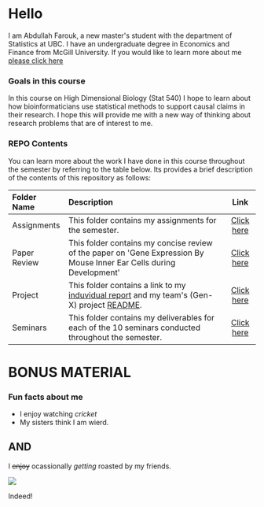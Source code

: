 # Hello

I am Abdullah Farouk, a new master's student with the department of Statistics at UBC. I have an undergraduate degree in Economics and Finance from McGill University. If you would like to learn more about me [please click here](https://www.linkedin.com/in/abdullah-farouk-a81a237a/)

### Goals in this course
In this course on High Dimensional Biology (Stat 540) I hope to learn about how bioinformaticians use statistical methods to support causal claims in their research. I hope this will provide me with a new way of thinking about research problems that are of interest to me. 

### REPO Contents
You can learn more about the work I have done in this course throughout the semester by referring to the table below. Its provides a brief description of the contents of this repository as follows: 


Folder Name | Description | Link
:------------ | :------------------------ | :----------------------------------:
Assignments | This folder contains my assignments for the semester. | [Click here](https://github.com/navysealtf9k/High-Dimensional-Biology/tree/master/Assignments)
Paper Review | This folder contains my concise review of the paper on 'Gene Expression By Mouse Inner Ear Cells during Development' | [Click here](https://github.com/navysealtf9k/High-Dimensional-Biology/tree/master/Paper_Review.Rmd)
Project | This folder contains a link to my [induvidual report](https://github.com/STAT540-UBC/zz_farouk-abdullah_STAT540_2018/blob/master/Project/Abdullah_Farouk_report.md) and my team's (Gen-X) project [README](https://github.com/navysealtf9k/High-Dimensional-Biology/blob/master/Project/README.md). | [Click here](https://github.com/navysealtf9k/High-Dimensional-Biology/tree/master/Project)
Seminars | This folder contains my deliverables for each of the 10 seminars conducted throughout the semester. | [Click here](https://github.com/navysealtf9k/High-Dimensional-Biology/tree/master/Seminars)



# BONUS MATERIAL

### Fun facts about me
- I enjoy watching *cricket*
- My sisters think I am wierd.

## AND
I ~~enjoy~~ ocassionally *getting* roasted by my friends.

![](http://www.reactiongifs.com/r/O0oo0.gif)

Indeed!
